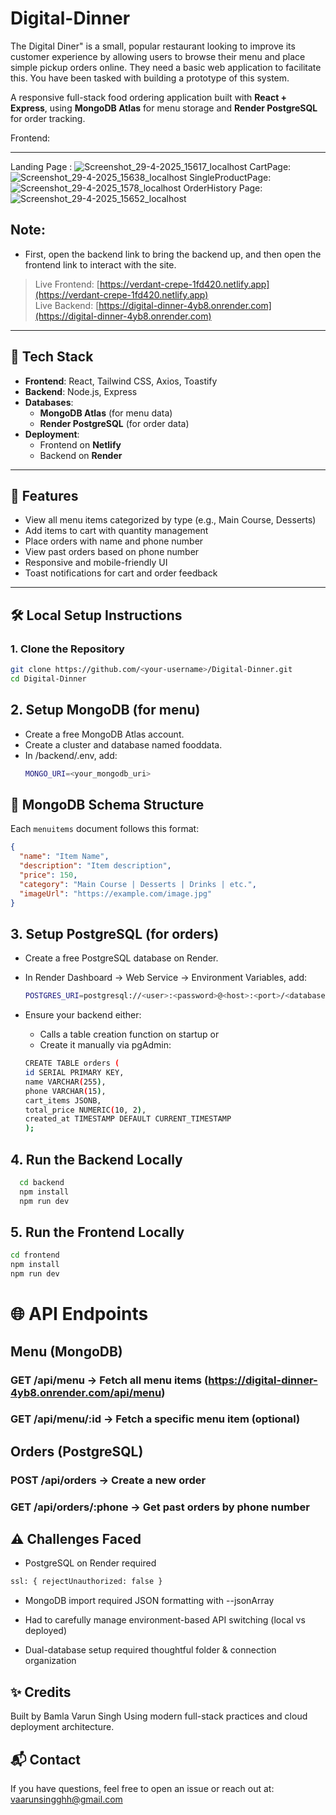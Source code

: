 # Digital-Dinner
The Digital Diner" is a small, popular restaurant looking to improve its customer experience by allowing users to browse their menu and place simple pickup orders online. They need a basic web application to facilitate this. You have been tasked with building a prototype of this system.

A responsive full-stack food ordering application built with **React + Express**, using **MongoDB Atlas** for menu storage and **Render PostgreSQL** for order tracking.

Frontend:

---
Landing Page : ![Screenshot_29-4-2025_15617_localhost](https://github.com/user-attachments/assets/df25647d-ac0b-447c-a80b-295f01be623f)
CartPage: ![Screenshot_29-4-2025_15638_localhost](https://github.com/user-attachments/assets/e31e7e91-8392-4307-bc19-dea9ec401caf)
SingleProductPage: ![Screenshot_29-4-2025_1578_localhost](https://github.com/user-attachments/assets/43aa7be6-a4d1-413d-a389-a1757b5e2173)
OrderHistory Page: ![Screenshot_29-4-2025_15652_localhost](https://github.com/user-attachments/assets/90afa21a-b920-4379-b27e-0bc503c155eb)

## Note:
- First, open the backend link to bring the backend up, and then open the frontend link to interact with the site.
> Live Frontend: [https://verdant-crepe-1fd420.netlify.app](https://verdant-crepe-1fd420.netlify.app)  
> Live Backend: [https://digital-dinner-4yb8.onrender.com](https://digital-dinner-4yb8.onrender.com)


---

## 🔧 Tech Stack

- **Frontend**: React, Tailwind CSS, Axios, Toastify
- **Backend**: Node.js, Express
- **Databases**:
  - **MongoDB Atlas** (for menu data)
  - **Render PostgreSQL** (for order data)
- **Deployment**:
  - Frontend on **Netlify**
  - Backend on **Render**
    
---

## 🚀 Features

- View all menu items categorized by type (e.g., Main Course, Desserts)
- Add items to cart with quantity management
- Place orders with name and phone number
- View past orders based on phone number
- Responsive and mobile-friendly UI
- Toast notifications for cart and order feedback


---

## 🛠️ Local Setup Instructions

### 1. Clone the Repository

```bash
git clone https://github.com/<your-username>/Digital-Dinner.git
cd Digital-Dinner
```
## 2. Setup MongoDB (for menu)

- Create a free MongoDB Atlas account.
- Create a cluster and database named fooddata.
- In /backend/.env, add:
  ```bash
  MONGO_URI=<your_mongodb_uri>
  ```
## 🧾 MongoDB Schema Structure

Each `menuitems` document follows this format:

```json
{
  "name": "Item Name",
  "description": "Item description",
  "price": 150,
  "category": "Main Course | Desserts | Drinks | etc.",
  "imageUrl": "https://example.com/image.jpg"
}
```

## 3. Setup PostgreSQL (for orders)
- Create a free PostgreSQL database on Render.
- In Render Dashboard → Web Service → Environment Variables, add:
    ```bash
  POSTGRES_URI=postgresql://<user>:<password>@<host>:<port>/<database>
  ```
- Ensure your backend either:
  - Calls a table creation function on startup or
  - Create it manually via pgAdmin:
    
  ```bash
  CREATE TABLE orders (
  id SERIAL PRIMARY KEY,
  name VARCHAR(255),
  phone VARCHAR(15),
  cart_items JSONB,
  total_price NUMERIC(10, 2),
  created_at TIMESTAMP DEFAULT CURRENT_TIMESTAMP
  );
  ```
## 4. Run the Backend Locally
```bash
  cd backend
  npm install
  npm run dev
```
## 5. Run the Frontend Locally
```bash
cd frontend
npm install
npm run dev
```
# 🌐 API Endpoints

## Menu (MongoDB)
  ### GET /api/menu → Fetch all menu items (https://digital-dinner-4yb8.onrender.com/api/menu)
  ### GET /api/menu/:id → Fetch a specific menu item (optional)

## Orders (PostgreSQL)
  ### POST /api/orders → Create a new order
  ### GET /api/orders/:phone → Get past orders by phone number

## ⚠️ Challenges Faced

- PostgreSQL on Render required 
```bash 
ssl: { rejectUnauthorized: false }
```
- MongoDB import required JSON formatting with --jsonArray

- Had to carefully manage environment-based API switching (local vs deployed)

- Dual-database setup required thoughtful folder & connection organization

## ✨ Credits
Built by Bamla Varun Singh
Using modern full-stack practices and cloud deployment architecture.

## 📬 Contact
If you have questions, feel free to open an issue or reach out at:
vaarunsingghh@gmail.com
  
